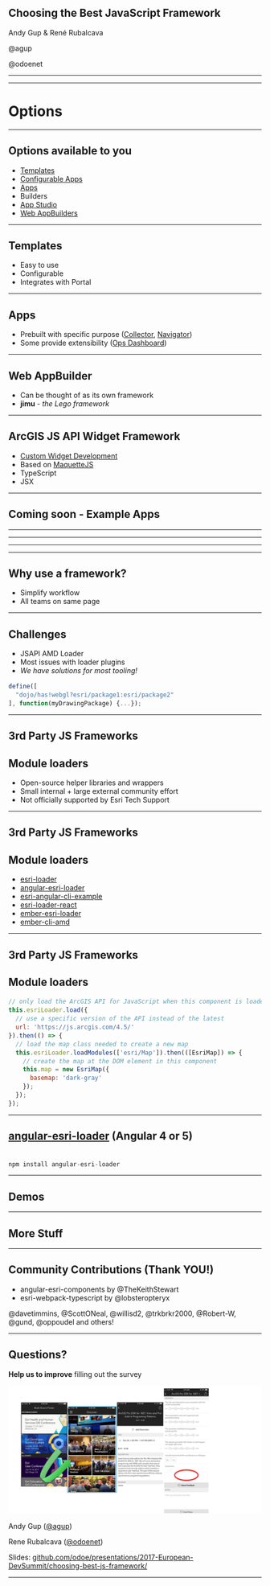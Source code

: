 <!-- .slide: class="title" -->

## Choosing the Best JavaScript Framework

Andy Gup & René Rubalcava

@agup

@odoenet

---

<!-- .slide: class="sponsor" -->

---

<!-- .slide: class="section" -->

# Options

---

## Options available to you

 - [Templates](http://www.esri.com/software/arcgis-web-app-templates)
 - [Configurable Apps](http://www.arcgis.com/home/gallery.html#c=esri&t=apps&o=modified&f=configurable)
 - [Apps](http://www.esri.com/software/apps/)
 - Builders
  - [App Studio](http://appstudio.arcgis.com/)
  - [Web AppBuilders](http://www.esri.com/software/web-appbuilder)

---

## Templates

 - Easy to use
 - Configurable
 - Integrates with Portal

---

## Apps

 - Prebuilt with specific purpose ([Collector](http://www.esri.com/software/arcgis/collector-for-arcgis), [Navigator](http://www.esri.com/landing-pages/navigator))
 - Some provide extensibility ([Ops Dashboard](http://www.esri.com/software/arcgis/operations-dashboard-for-arcgis))

---

## Web AppBuilder

 - Can be thought of as its own framework
 - **jimu** - *the Lego framework*

---

## ArcGIS JS API Widget Framework

  - [Custom Widget Development](https://developers.arcgis.com/javascript/latest/guide/custom-widget/index.html)
  - Based on [MaquetteJS](http://maquettejs.org/)
  - TypeScript
  - JSX

---

## Coming soon - Example Apps

---

<!-- .slide: class="apps1" -->

---

<!-- .slide: class="apps2" -->

---

<!-- .slide: class="apps3" -->

---

## Why use a framework?
 - Simplify workflow
 - All teams on same page

---

## Challenges
- JSAPI AMD Loader
- Most issues with loader plugins
- _We have solutions for most tooling!_

```js
define([
  "dojo/has!webgl?esri/package1:esri/package2"
], function(myDrawingPackage) {...});
```

---

<!-- .slide: class="section" -->

## 3rd Party JS Frameworks
## Module loaders
- Open-source helper libraries and wrappers
- Small internal + large external community effort
- Not officially supported by Esri Tech Support

---

## 3rd Party JS Frameworks
## Module loaders
- [esri-loader](https://github.com/Esri/esri-loader)
- [angular-esri-loader](https://github.com/tomwayson/angular-esri-loader)
- [esri-angular-cli-example](https://github.com/tomwayson/esri-angular-cli-example)
- [esri-loader-react](https://github.com/davetimmins/esri-loader-react)
- [ember-esri-loader](https://github.com/Esri/ember-esri-loader)
- [ember-cli-amd](https://github.com/Esri/ember-cli-amd)

---

## 3rd Party JS Frameworks
## Module loaders
```js
// only load the ArcGIS API for JavaScript when this component is loaded
this.esriLoader.load({
  // use a specific version of the API instead of the latest
  url: 'https://js.arcgis.com/4.5/'
}).then(() => {
  // load the map class needed to create a new map
  this.esriLoader.loadModules(['esri/Map']).then(([EsriMap]) => {
    // create the map at the DOM element in this component
    this.map = new EsriMap({
      basemap: 'dark-gray'
    });
  });
});

```

---

## [angular-esri-loader](https://github.com/tomwayson/angular-esri-loader) (Angular 4 or 5)

```js

npm install angular-esri-loader

```


---

<!-- .slide: class="section" -->

## Demos

---

## More Stuff

---

## Community Contributions (Thank YOU!)

* angular-esri-components by @TheKeithStewart
* esri-webpack-typescript by @lobsteropteryx

@davetimmins, @ScottONeal, @willisd2, @trkbrkr2000, @Robert-W, @gund, @oppoudel and others!


---

<!-- .slide: class="questions" -->

## Questions?

**Help us to improve** filling out the survey

![Survey](images/survey-slide.png)

Andy Gup ([@agup](https://twitter.com/agup))

Rene Rubalcava ([@odoenet](https://twitter.com/odoenet))

Slides: [github.com/odoe/presentations/2017-European-DevSummit/choosing-best-js-framework/](github.com/odoe/presentations/2017-European-DevSummit/choosing-best-js-framework)

---


<!-- .slide: class="end" -->
